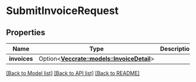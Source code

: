 # SubmitInvoiceRequest

## Properties

Name | Type | Description | Notes
------------ | ------------- | ------------- | -------------
**invoices** | Option<[**Vec<crate::models::InvoiceDetail>**](InvoiceDetail.md)> |  | [optional]

[[Back to Model list]](../README.md#documentation-for-models) [[Back to API list]](../README.md#documentation-for-api-endpoints) [[Back to README]](../README.md)


